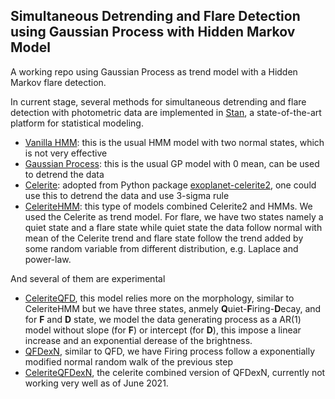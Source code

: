 ## Simultaneous Detrending and Flare Detection using Gaussian Process with Hidden Markov Model

A working repo using Gaussian Process as trend model with a Hidden Markov flare detection.


In current stage, several methods for simultaneous detrending and flare detection with photometric data are implemented in [Stan](https://mc-stan.org/), a state-of-the-art platform for statistical modeling. 

- [Vanilla HMM](https://github.com/YunyiShen/AstroHMMs/tree/master/Stan/Prototypes/Vanilla): this is the usual HMM model with two normal states, which is not very effective
- [Gaussian Process](https://github.com/YunyiShen/AstroHMMs/tree/master/Stan/Prototypes/GP): this is the usual GP model with 0 mean, can be used to detrend the data
- [Celerite](https://github.com/YunyiShen/AstroHMMs/tree/master/Stan/Prototypes/Celerite): adopted from Python package [exoplanet-celerite2](https://github.com/exoplanet-dev/celerite2), one could use this to detrend the data and use 3-sigma rule
- [CeleriteHMM](https://github.com/YunyiShen/AstroHMMs/tree/master/Stan/Prototypes/CeleriteHMM): this type of models combined Celerite2 and HMMs. We used the Celerite as trend model. For flare, we have two states namely a quiet state and a flare state while quiet state the data follow normal with mean of the Celerite trend and flare state follow the trend added by some random variable from different distribution, e.g. Laplace and power-law.

And several of them are experimental 

- [CeleriteQFD](https://github.com/YunyiShen/AstroHMMs/tree/master/Stan/Morphology/QFD), this model relies more on the morphology, similar to CeleriteHMM but we have three states, anmely **Q**uiet-**F**iring-**D**ecay, and for **F** and **D** state, we model the data generating process as a AR(1) model without slope (for **F**) or intercept (for **D**), this impose a linear increase and an exponential derease of the brightness. 
- [QFDexN](https://github.com/YunyiShen/AstroHMMs/tree/master/Stan/Morphology/QFD), similar to QFD, we have Firing process follow a exponentially modified normal random walk of the previous step
- [CeleriteQFDexN](https://github.com/YunyiShen/AstroHMMs/tree/master/Stan/Morphology/QFD), the celerite combined version of QFDexN, currently not working very well as of June 2021.